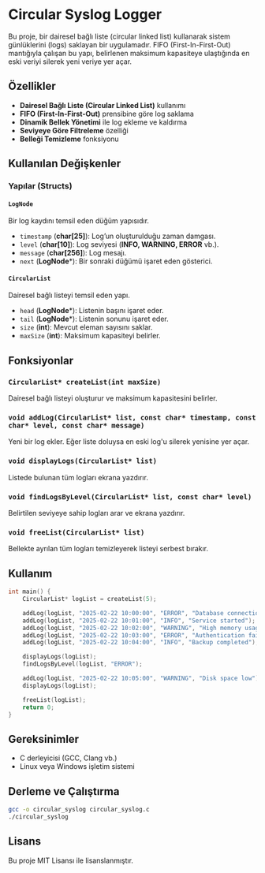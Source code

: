 # Circular Syslog Logger

Bu proje, bir dairesel bağlı liste (circular linked list) kullanarak sistem günlüklerini (logs) saklayan bir uygulamadır. FIFO (First-In-First-Out) mantığıyla çalışan bu yapı, belirlenen maksimum kapasiteye ulaştığında en eski veriyi silerek yeni veriye yer açar.

## Özellikler
- **Dairesel Bağlı Liste (Circular Linked List)** kullanımı
- **FIFO (First-In-First-Out)** prensibine göre log saklama
- **Dinamik Bellek Yönetimi** ile log ekleme ve kaldırma
- **Seviyeye Göre Filtreleme** özelliği
- **Belleği Temizleme** fonksiyonu

## Kullanılan Değişkenler

### Yapılar (Structs)

#### `LogNode`
Bir log kaydını temsil eden düğüm yapısıdır.
- `timestamp` (**char[25]**): Log’un oluşturulduğu zaman damgası.
- `level` (**char[10]**): Log seviyesi (**INFO, WARNING, ERROR** vb.).
- `message` (**char[256]**): Log mesajı.
- `next` (**LogNode***): Bir sonraki düğümü işaret eden gösterici.

#### `CircularList`
Dairesel bağlı listeyi temsil eden yapı.
- `head` (**LogNode***): Listenin başını işaret eder.
- `tail` (**LogNode***): Listenin sonunu işaret eder.
- `size` (**int**): Mevcut eleman sayısını saklar.
- `maxSize` (**int**): Maksimum kapasiteyi belirler.

## Fonksiyonlar

### `CircularList* createList(int maxSize)`
Dairesel bağlı listeyi oluşturur ve maksimum kapasitesini belirler.

### `void addLog(CircularList* list, const char* timestamp, const char* level, const char* message)`
Yeni bir log ekler. Eğer liste doluysa en eski log'u silerek yenisine yer açar.

### `void displayLogs(CircularList* list)`
Listede bulunan tüm logları ekrana yazdırır.

### `void findLogsByLevel(CircularList* list, const char* level)`
Belirtilen seviyeye sahip logları arar ve ekrana yazdırır.

### `void freeList(CircularList* list)`
Bellekte ayrılan tüm logları temizleyerek listeyi serbest bırakır.

## Kullanım

```c
int main() {
    CircularList* logList = createList(5);

    addLog(logList, "2025-02-22 10:00:00", "ERROR", "Database connection failed");
    addLog(logList, "2025-02-22 10:01:00", "INFO", "Service started");
    addLog(logList, "2025-02-22 10:02:00", "WARNING", "High memory usage");
    addLog(logList, "2025-02-22 10:03:00", "ERROR", "Authentication failed");
    addLog(logList, "2025-02-22 10:04:00", "INFO", "Backup completed");

    displayLogs(logList);
    findLogsByLevel(logList, "ERROR");

    addLog(logList, "2025-02-22 10:05:00", "WARNING", "Disk space low");
    displayLogs(logList);

    freeList(logList);
    return 0;
}
```

## Gereksinimler
- C derleyicisi (GCC, Clang vb.)
- Linux veya Windows işletim sistemi

## Derleme ve Çalıştırma

```sh
gcc -o circular_syslog circular_syslog.c
./circular_syslog
```

## Lisans
Bu proje MIT Lisansı ile lisanslanmıştır.

